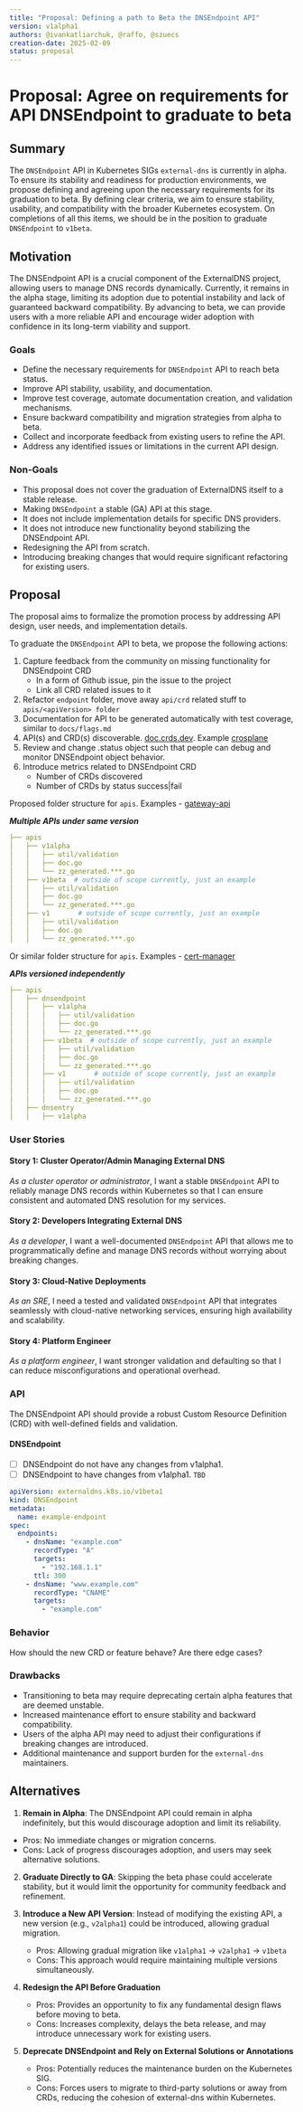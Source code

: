 ```yaml
---
title: "Proposal: Defining a path to Beta the DNSEndpoint API"
version: v1alpha1
authors: @ivankatliarchuk, @raffo, @szuecs
creation-date: 2025-02-09
status: proposal
---
```

# Proposal: Agree on requirements for API DNSEndpoint to graduate to beta

## Summary

The `DNSEndpoint` API in Kubernetes SIGs `external-dns` is currently in alpha. To ensure its stability and readiness for production environments, we propose defining and agreeing upon the necessary requirements for its graduation to beta.
By defining clear criteria, we aim to ensure stability, usability, and compatibility with the broader Kubernetes ecosystem. On completions of all this items, we should be in the position to graduate `DNSEndpoint` to `v1beta`.

## Motivation

The DNSEndpoint API is a crucial component of the ExternalDNS project, allowing users to manage DNS records dynamically.
Currently, it remains in the alpha stage, limiting its adoption due to potential instability and lack of guaranteed backward compatibility. By advancing to beta, we can provide users with a more reliable API and encourage wider adoption with confidence in its long-term viability and support.

### Goals

- Define the necessary requirements for `DNSEndpoint` API to reach beta status.
- Improve API stability, usability, and documentation.
- Improve test coverage, automate documentation creation, and validation mechanisms.
- Ensure backward compatibility and migration strategies from alpha to beta.
- Collect and incorporate feedback from existing users to refine the API.
- Address any identified issues or limitations in the current API design.

### Non-Goals

- This proposal does not cover the graduation of ExternalDNS itself to a stable release.
- Making `DNSEndpoint` a stable (GA) API at this stage.
- It does not include implementation details for specific DNS providers.
- It does not introduce new functionality beyond stabilizing the DNSEndpoint API.
- Redesigning the API from scratch.
- Introducing breaking changes that would require significant refactoring for existing users.

## Proposal

The proposal aims to formalize the promotion process by addressing API design, user needs, and implementation details.

To graduate the `DNSEndpoint` API to beta, we propose the following actions:

1. Capture feedback from the community on missing functionality for DNSEndpoint CRD
   - In a form of Github issue, pin the issue to the project
   - Link all CRD related issues to it
2. Refactor `endpoint` folder, move away `api/crd` related stuff to `apis/<apiVersion> folder`
3. Documentation for API to be generated automatically with test coverage, similar to `docs/flags.md`
4. API(s) and CRD(s) discoverable. [doc.crds.dev](https://doc.crds.dev/github.com/kubernetes-sigs/external-dns). Example [crosplane](https://doc.crds.dev/github.com/crossplane/crossplane@v0.10.0)
5. Review and change .status object such that people can debug and monitor DNSEndpoint object behavior.
6. Introduce metrics related to DNSEndpoint CRD
   - Number of CRDs discovered
   - Number of CRDs by status success|fail

Proposed folder structure for `apis`. Examples - [gateway-api](https://github.com/kubernetes-sigs/gateway-api/tree/main/apis)

***Multiple APIs under same version***

```yml
├── apis
│   ├── v1alpha
│   │   ├── util/validation
│   │   ├── doc.go
│   │   └── zz_generated.***.go
│   ├── v1beta  # outside of scope currently, just an example
│   │   ├── util/validation
│   │   ├── doc.go
│   │   └── zz_generated.***.go
│   ├── v1       # outside of scope currently, just an example
│   │   ├── util/validation
│   │   ├── doc.go
│   │   └── zz_generated.***.go
```

Or similar folder structure for `apis`. Examples - [cert-manager](https://github.com/cert-manager/cert-manager/tree/master/pkg/apis)

***APIs versioned independently***

```yml
├── apis
│   ├── dnsendpoint
│   │   ├── v1alpha
│   │   │   ├── util/validation
│   │   │   ├── doc.go
│   │   │   └── zz_generated.***.go
│   │   ├── v1beta  # outside of scope currently, just an example
│   │   │   ├── util/validation
│   │   │   ├── doc.go
│   │   │   └── zz_generated.***.go
│   │   ├── v1       # outside of scope currently, just an example
│   │   │   ├── util/validation
│   │   │   ├── doc.go
│   │   │   └── zz_generated.***.go
│   ├── dnsentry
│   │   ├── v1alpha
```

### User Stories

#### Story 1: Cluster Operator/Admin Managing External DNS

*As a cluster operator or administrator*, I want a stable `DNSEndpoint` API to reliably manage DNS records within Kubernetes so that I can ensure consistent and automated DNS resolution for my services.

#### Story 2: Developers Integrating External DNS

*As a developer*, I want a well-documented `DNSEndpoint` API that allows me to programmatically define and manage DNS records without worrying about breaking changes.

#### Story 3: Cloud-Native Deployments

*As an SRE*, I need a tested and validated `DNSEndpoint` API that integrates seamlessly with cloud-native networking services, ensuring high availability and scalability.

#### Story 4: Platform Engineer

*As a platform engineer*, I want stronger validation and defaulting so that I can reduce misconfigurations and operational overhead.

### API

The DNSEndpoint API should provide a robust Custom Resource Definition (CRD) with well-defined fields and validation.

#### DNSEndpoint

- [ ] DNSEndpoint do not have any changes from v1alpha1.
- [ ] DNSEndpoint to have changes from v1alpha1. `TBD`

```yml
apiVersion: externaldns.k8s.io/v1beta1
kind: DNSEndpoint
metadata:
  name: example-endpoint
spec:
  endpoints:
    - dnsName: "example.com"
      recordType: "A"
      targets:
        - "192.168.1.1"
      ttl: 300
    - dnsName: "www.example.com"
      recordType: "CNAME"
      targets:
        - "example.com"
```

### Behavior

How should the new CRD or feature behave? Are there edge cases?

### Drawbacks

- Transitioning to beta may require deprecating certain alpha features that are deemed unstable.
- Increased maintenance effort to ensure stability and backward compatibility.
- Users of the alpha API may need to adjust their configurations if breaking changes are introduced.
- Additional maintenance and support burden for the `external-dns` maintainers.

## Alternatives

1. **Remain in Alpha**: The DNSEndpoint API could remain in alpha indefinitely, but this would discourage adoption and limit its reliability.

- Pros: No immediate changes or migration concerns.
- Cons: Lack of progress discourages adoption, and users may seek alternative solutions.

2. **Graduate Directly to GA**: Skipping the beta phase could accelerate stability, but it would limit the opportunity for community feedback and refinement.

3. **Introduce a New API Version**: Instead of modifying the existing API, a new version (e.g., `v2alpha1`) could be introduced, allowing gradual migration.

    - Pros: Allowing gradual migration like `v1alpha1` -> `v2alpha1` -> `v1beta`
    - Cons: This approach would require maintaining multiple versions simultaneously.

4. **Redesign the API Before Graduation**

    - Pros: Provides an opportunity to fix any fundamental design flaws before moving to beta.
    - Cons: Increases complexity, delays the beta release, and may introduce unnecessary work for existing users.

5. **Deprecate DNSEndpoint and Rely on External Solutions or Annotations**

    - Pros: Potentially reduces the maintenance burden on the Kubernetes SIG.
    - Cons: Forces users to migrate to third-party solutions or away from CRDs, reducing the cohesion of external-dns within Kubernetes.
